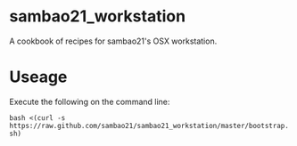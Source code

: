 sambao21_workstation
====================
A cookbook of recipes for sambao21's OSX workstation.

Useage
======
Execute the following on the command line:

`bash <(curl -s https://raw.github.com/sambao21/sambao21_workstation/master/bootstrap.sh)`